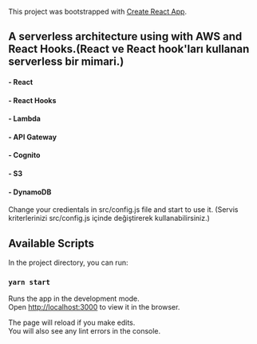 
This project was bootstrapped with [Create React App](https://github.com/facebook/create-react-app).
## A serverless architecture using with AWS and React Hooks.(React ve React hook'ları kullanan serverless bir mimari.)
 
#### - React
#### - React Hooks   
#### - Lambda   
#### - API Gateway   
#### - Cognito   
#### - S3   
#### - DynamoDB   

Change your credientals in src/config.js file and start to use it. (Servis kriterlerinizi src/config.js içinde değiştirerek kullanabilirsiniz.)

## Available Scripts

In the project directory, you can run:

### `yarn start`

Runs the app in the development mode.<br>
Open [http://localhost:3000](http://localhost:3000) to view it in the browser.

The page will reload if you make edits.<br>
You will also see any lint errors in the console.
